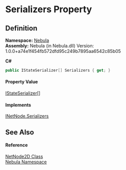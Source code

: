 # Serializers Property




## Definition
**Namespace:** <a href="N_Nebula">Nebula</a>  
**Assembly:** Nebula (in Nebula.dll) Version: 1.0.0+a74e1f454fb572dfd95c249b7895aa6542c85b05

**C#**
``` C#
public IStateSerializer[] Serializers { get; }
```



#### Property Value
<a href="T_Nebula_Serialization_Serializers_IStateSerializer">IStateSerializer</a>[]

#### Implements
<a href="P_Nebula_INetNode_Serializers">INetNode.Serializers</a>  


## See Also


#### Reference
<a href="T_Nebula_NetNode2D">NetNode2D Class</a>  
<a href="N_Nebula">Nebula Namespace</a>  
